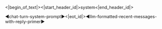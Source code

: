 ﻿<|begin_of_text|><|start_header_id|>system<|end_header_id|>

◄chat-turn-system-prompt►<|eot_id|>◄llm-formatted-recent-messages-with-reply-primer►
